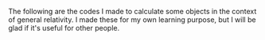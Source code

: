 The following are the codes I made to calculate some objects in the context of general relativity. I made these for my own learning purpose, but I will be glad if it's useful for other people.
